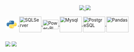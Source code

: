 <div align="center">
  <a href="https://github.com/Bruno-Botelho">
  <img height="180em" src="https://github-readme-stats.vercel.app/api?username=Bruno-Botelho&show_icons=true&theme=dracula&include_all_commits=true&count_private=true"/>
  <img height="180em" src="https://github-readme-stats.vercel.app/api/top-langs/?username=Bruno-Botelho&layout=compact&langs_count=7&theme=dracula"/>
</div>
<div style="display: inline_block"><br>
<img align="center" height="30" title="Python" width="40" src="https://raw.githubusercontent.com/devicons/devicon/master/icons/python/python-original.svg">
<img align="center" height="50" title="SQLServer" width="70" src="https://cdn-icons-png.flaticon.com/512/5968/5968364.png" />
<img align="center" height="30" title="Power-BI" width="50" src="https://raw.githubusercontent.com/microsoft/PowerBI-Icons/master//SVG/Desktop.svg" />
<img align="center" height="50" title="Mysql" width="70" src="https://cdn.jsdelivr.net/gh/devicons/devicon/icons/mysql/mysql-original-wordmark.svg" />
<img align="center" height="50" title="PostgreSQL" width="70" src="https://cdn.jsdelivr.net/gh/devicons/devicon/icons/postgresql/postgresql-plain-wordmark.svg" />
<img align="center" height="50" title="Pandas" width="70" src="https://cdn.jsdelivr.net/gh/devicons/devicon/icons/pandas/pandas-original-wordmark.svg" />        
</div>

##

<div> 
  <a href="https://www.linkedin.com/in/brbotelho/" target="_blank"><img src="https://img.shields.io/badge/-LinkedIn-%230077B5?style=for-the-badge&logo=linkedin&logoColor=white" target="_blank"></a> 
  <a href="https://www.instagram.com/brunohbotelho/" target="_blank"><img src="https://img.shields.io/badge/-Instagram-%23E4405F?style=for-the-badge&logo=instagram&logoColor=white" target="_blank"></a>
</div>
